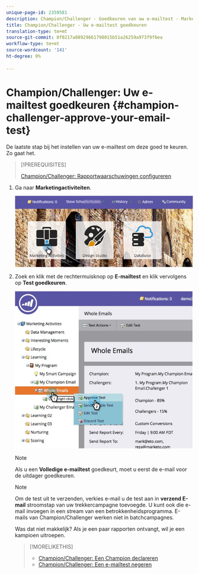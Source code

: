 ```yaml
---
unique-page-id: 2359581
description: Champion/Challenger - Goedkeuren van uw e-mailtest - Marketo Docs - Productdocumentatie
title: Champion/Challenger - Uw e-mailtest goedkeuren
translation-type: tm+mt
source-git-commit: 0f0217a88929661798015b51a26259a973f9f6ea
workflow-type: tm+mt
source-wordcount: '141'
ht-degree: 0%

---
```



# Champion/Challenger: Uw e-mailtest goedkeuren {#champion-challenger-approve-your-email-test}

De laatste stap bij het instellen van uw e-mailtest om deze goed te keuren. Zo gaat het.

>[!PREREQUISITES]
>
>[Champion/Challenger: Rapportwaarschuwingen configureren](/help/marketo/product-docs/email-marketing/general/functions-in-the-editor/email-tests-champion-challenger/champion-challenger-configure-report-alerts.md)

1. Ga naar **Marketingactiviteiten**.

   ![](assets/login-marketing-activities-1.png)

1. Zoek en klik met de rechtermuisknop op **E-mailtest** en klik vervolgens op **Test goedkeuren**.

   ![](assets/champion3.jpg)

   >[!NOTE]
   >
   >Als u een **Volledige e-mailtest** goedkeurt, moet u eerst de e-mail voor de uitdager goedkeuren.

   >[!NOTE]
   >
   >Om de test uit te verzenden, verkies e-mail u de test aan in **verzend E-mail** stroomstap van uw trekkercampagne toevoegde. U kunt ook die e-mail invoegen in een stream van een betrokkenheidsprogramma. E-mails van Champion/Challenger werken niet in batchcampagnes.

   Was dat niet makkelijk? Als je een paar rapporten ontvangt, wil je een kampioen uitroepen.

   >[!MORELIKETHIS]
   >
   >* [Champion/Challenger: Een Champion declareren](/help/marketo/product-docs/email-marketing/general/functions-in-the-editor/email-tests-champion-challenger/champion-challenger-declare-a-champion.md)
   >* [Champion/Challenger: Een e-mailtest negeren](/help/marketo/product-docs/email-marketing/general/functions-in-the-editor/email-tests-champion-challenger/champion-challenger-discard-an-email-test.md)

